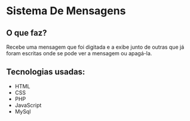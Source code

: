 # Sistema De Mensagens

## O que faz?
Recebe uma mensagem que foi digitada e a exibe junto de outras que já foram escritas onde se pode ver a mensagem ou apagá-la.

## Tecnologias usadas:
- HTML
- CSS
- PHP
- JavaScript
- MySql
